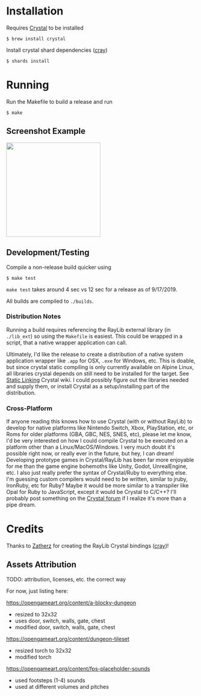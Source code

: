 # Installation

Requires [Crystal](https://crystal-lang.org) to be installed

```
$ brew install crystal
```

Install crystal shard dependencies ([cray](https://gitlab.com/Zatherz/cray))

```
$ shards install
```

# Running

Run the Makefile to build a release and run

```
$ make
```

## Screenshot Example

<img src="https://user-images.githubusercontent.com/2223822/64809064-1bb50100-d55e-11e9-80b4-912859f9407d.png" width="250">

## Development/Testing

Compile a non-release build quicker using

```
$ make test
```

`make test` takes around 4 sec vs 12 sec for a release as of 9/17/2019.

All builds are compiled to `./builds`.

### Distribution Notes

Running a build requires referencing the RayLib external library (in `./lib_ext`) so using the `Makefile` is easiest. This could be wrapped in a script, that a native wrapper application can call.

Ultimately, I'd like the release to create a distribution of a native system application wrapper like `.app` for OSX, `.exe` for Windows, etc. This is doable, but since crystal static compiling is only currently available on Alpine Linux, all libraries crystal depends on still need to be installed for the target. See [Static Linking](https://github.com/crystal-lang/crystal/wiki/Static-Linking) Crystal wiki. I could possibly figure out the libraries needed and supply them, or install Crystal as a setup/installing part of the distribution.

### Cross-Platform

If anyone reading this knows how to use Crystal (with or without RayLib) to develop for native platforms like Nintendo Switch, Xbox, PlayStation, etc, or Roms for older platforms (GBA, GBC, NES, SNES, etc), please let me know, I'd be very interested on how I could compile Crystal to be executed on a platform other than a Linux/MacOS/Windows. I very much doubt it's possible right now, or really ever in the future, but hey, I can dream! Developing prototype games in Crystal/RayLib has been far more enjoyable for me than the game engine bohemoths like Unity, Godot, UnrealEngine, etc. I also just really prefer the syntax of Crystal/Ruby to everything else. I'm guessing custom compilers would need to be written, similar to jruby, IronRuby, etc for Ruby? Maybe it would be more similar to a transpiler like Opal for Ruby to JavaScript, except it would be Crystal to C/C++? I'll probably post something on the [Crystal forum](https://forum.crystal-lang.org/) if I realize it's more than a pipe dream.

# Credits

Thanks to [Zatherz](https://gitlab.com/Zatherz) for creating the RayLib Crystal bindings ([cray](https://gitlab.com/Zatherz/cray))!

## Assets Attribution

TODO: attribution, licenses, etc. the correct way

For now, just listing here:

https://opengameart.org/content/a-blocky-dungeon
- resized to 32x32
- uses door, switch, walls, gate, chest
- modified door, switch, walls, gate, chest

https://opengameart.org/content/dungeon-tileset
- resized torch to 32x32
- modified torch

https://opengameart.org/content/fps-placeholder-sounds
- used footsteps (1-4) sounds
- used at different volumes and pitches
